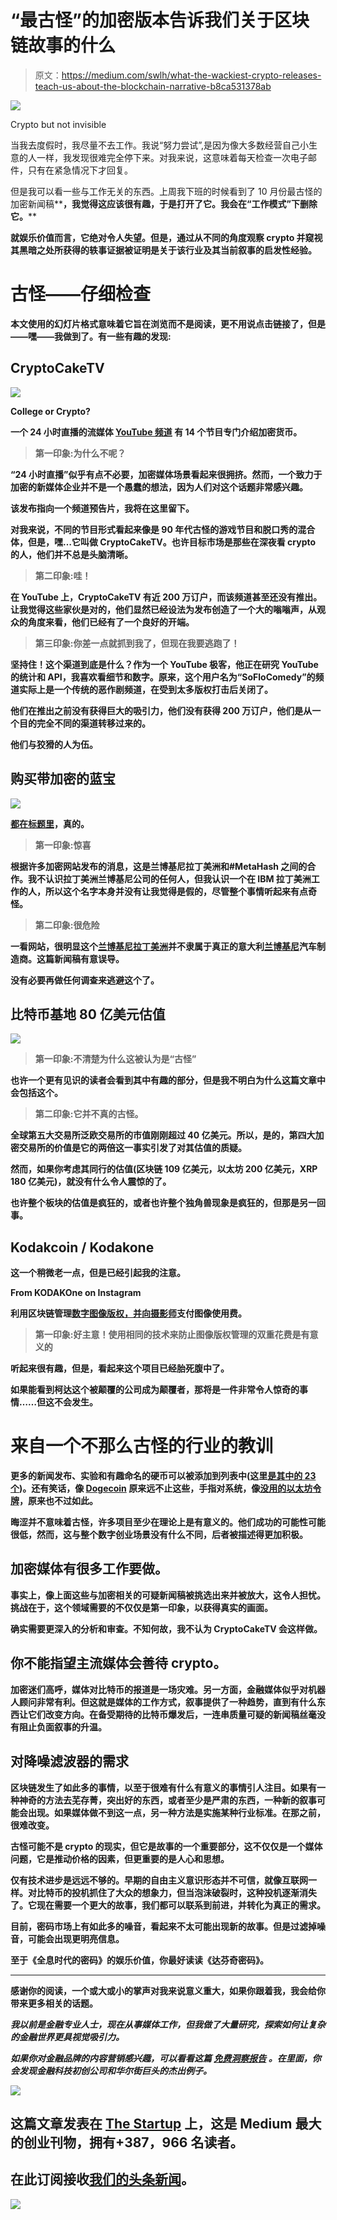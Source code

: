 # “最古怪”的加密版本告诉我们关于区块链故事的什么

> 原文：<https://medium.com/swlh/what-the-wackiest-crypto-releases-teach-us-about-the-blockchain-narrative-b8ca531378ab>

![](img/7a9b57da30cfb510b46b35eb44dc87a6.png)

Crypto but not invisible

当我去度假时，我尽量不去工作。我说“努力尝试”,是因为像大多数经营自己小生意的人一样，我发现很难完全停下来。对我来说，这意味着每天检查一次电子邮件，只有在紧急情况下才回复。

但是我可以看一些与工作无关的东西。上周我下班的时候看到了 10 月份最古怪的加密新闻稿**[](https://www.wealthmanagement.com/marketing/wackiest-crypto-press-releases-october/gallery?slide=7)****，我觉得这应该很有趣，于是打开了它。我会在“工作模式”下删除它。******

******就娱乐价值而言，它绝对令人失望。但是，通过从不同的角度观察 crypto 并窥视其黑暗之处所获得的轶事证据被证明是关于该行业及其当前叙事的启发性经验。******

# ******古怪——仔细检查******

******本文使用的幻灯片格式意味着它旨在浏览而不是阅读，更不用说点击链接了，但是——嘿——我做到了。有一些有趣的发现:******

## ******CryptoCakeTV******

******![](img/677518840f3451258e6211131829c339.png)******

******College or Crypto?******

********一个 24 小时直播的流媒体** [**YouTube 频道**](https://www.wealthmanagement.com/marketing/wackiest-crypto-press-releases-october/gallery?slide=1) **有 14 个节目专门介绍加密货币。********

> ****第一印象:为什么不呢？****

****“24 小时直播”似乎有点不必要，加密媒体场景看起来很拥挤。然而，一个致力于加密的新媒体企业并不是一个愚蠢的想法，因为人们对这个话题非常感兴趣。****

****该发布指向一个频道预告片，我将在这里留下。****

****对我来说，不同的节目形式看起来像是 90 年代古怪的游戏节目和脱口秀的混合体，但是，嘿…它叫做 CryptoCakeTV。也许目标市场是那些在深夜看 crypto 的人，他们并不总是头脑清晰。****

> ****第二印象:哇！****

****在 YouTube 上，CryptoCakeTV 有近 200 万订户，而该频道甚至还没有推出。让我觉得这些家伙是对的，他们显然已经设法为发布创造了一个大的嗡嗡声，从观众的角度来看，他们已经有了一个良好的开端。****

> ****第三印象:你差一点就抓到我了，但现在我要逃跑了！****

****坚持住！这个渠道到底是什么？作为一个 YouTube 极客，他正在研究 YouTube 的统计和 API，我喜欢看细节和数字。原来，这个用户名为“SoFloComedy”的频道实际上是一个传统的恶作剧频道，在受到太多版权打击后关闭了。****

****他们在推出之前没有获得巨大的吸引力，他们没有获得 200 万订户，他们是从一个目的完全不同的渠道转移过来的。****

****他们与狡猾的人为伍。****

## ****购买带加密的蓝宝****

****![](img/ddbbf0504f49d324910decab9763225b.png)****

****[都在标题里](https://www.crowdfundinsider.com/2018/10/140720-crypto-lambos-metahash-partners-with-lamborghini/)，真的。****

> ****第一印象:惊喜****

****根据许多加密网站发布的消息，这是兰博基尼拉丁美洲和#MetaHash 之间的合作。我不认识拉丁美洲兰博基尼公司的任何人，但我认识一个在 IBM 拉丁美洲工作的人，所以这个名字本身并没有让我觉得是假的，尽管整个事情听起来有点奇怪。****

> ****第二印象:很危险****

****一看网站，很明显这个[兰博基尼拉丁美洲](https://www.lamborghini.lat/)并不隶属于真正的意大利[兰博基尼](https://www.lamborghini.com/en-en)汽车制造商。这篇新闻稿有意误导。****

****没有必要再做任何调查来逃避这个了。****

## ****比特币基地 80 亿美元估值****

****![](img/e5ab1383cb66be1ca228e18ccf2396b7.png)****

> ****第一印象:不清楚为什么这被认为是“古怪”****

****也许一个更有见识的读者会看到其中有趣的部分，但是我不明白为什么这篇文章中会包括这个。****

> ****第二印象:它并不真的古怪。****

****全球第五大交易所泛欧交易所的市值刚刚超过 40 亿美元。所以，是的，第四大加密交易所的价值是它的两倍这一事实引发了对其估值的质疑。****

****然而，如果你考虑其同行的估值(区块链 109 亿美元，以太坊 200 亿美元，XRP 180 亿美元)，就没有什么令人震惊的了。****

****也许整个板块的估值是疯狂的，或者也许整个独角兽现象是疯狂的，但那是另一回事。****

## ****Kodakcoin / Kodakone****

****这一个稍微老一点，但是已经引起我的注意。****

****From KODAKOne on Instagram****

****利用区块链管理[数字图像版权，并向摄影师](https://kodakone.com/)支付图像使用费。****

> ****第一印象:好主意！使用相同的技术来防止图像版权管理的双重花费是有意义的****

****听起来很有趣，但是，看起来这个项目已经胎死腹中了。****

****如果能看到柯达这个被颠覆的公司成为颠覆者，那将是一件非常令人惊奇的事情……但这不会发生。****

# ****来自一个不那么古怪的行业的教训****

****更多的新闻发布、实验和有趣命名的硬币可以被添加到列表中(这里[是其中的 23 个](https://www.pcmag.com/feature/358046/23-weird-gimmicky-straight-up-silly-cryptocurrencies/))。还有笑话，像 [Dogecoin](https://cointelegraph.com/news/from-memecoin-to-billion-dollar-player-dogecoin-breaks-1-bln) 原来远不止这些，手指对系统，像[没用的以太坊令牌](https://uetoken.com/)，原来也不过如此。****

****晦涩并不意味着古怪，许多项目至少在理论上是有意义的。他们成功的可能性可能很低，然而，这与整个数字创业场景没有什么不同，后者被描述得更加积极。****

## ****加密媒体有很多工作要做。****

****事实上，像上面这些与加密相关的可疑新闻稿被挑选出来并被放大，这令人担忧。挑战在于，这个领域需要的不仅仅是第一印象，以获得真实的画面。****

****确实需要更深入的分析和审查。不知何故，我不认为 CryptoCakeTV 会这样做。****

## ****你不能指望主流媒体会善待 crypto。****

****加密迷们高呼，媒体对比特币的报道是一场灾难。另一方面，金融媒体似乎对机器人顾问非常有利。但这就是媒体的工作方式，叙事提供了一种趋势，直到有什么东西让它们改变方向。在备受期待的比特币爆发后，一连串质量可疑的新闻稿丝毫没有阻止负面叙事的升温。****

## ****对降噪滤波器的需求****

****区块链发生了如此多的事情，以至于很难有什么有意义的事情引人注目。如果有一种神奇的方法去芜存菁，突出好的东西，或者至少是严肃的东西，一种新的叙事可能会出现。如果媒体做不到这一点，另一种方法是实施某种行业标准。在那之前，很难改变。****

****古怪可能不是 crypto 的现实，但它是故事的一个重要部分，这不仅仅是一个媒体问题，它是推动价格的因素，但更重要的是人心和思想。****

****仅有技术进步是远远不够的。早期的自由主义意识形态并不可信，就像互联网一样。对比特币的投机抓住了大众的想象力，但当泡沫破裂时，这种投机逐渐消失了。它现在需要一个更大的故事，我们都可以联系到前进，并转化为真正的需求。****

****目前，密码市场上有如此多的噪音，看起来不太可能出现新的故事。但是过滤掉噪音，可能会出现更明亮信息。****

****至于《全息时代的密码》的娱乐价值，你最好读读《达芬奇密码》。****

**********************************************************************

****感谢你的阅读，一个或大或小的掌声对我来说意义重大，如果你跟着我，我会给你带来更多相关的话题。****

*****我以前是金融专业人士，现在从事媒体工作，但我做了大量研究，探索如何让复杂的金融世界更具视觉吸引力。*****

*****如果你对金融品牌的内容营销感兴趣，可以看看这篇* [*免费洞察报告*](https://view.attach.io/rk0StiNkX) *。在里面，你会发现金融科技初创公司和华尔街巨头的杰出例子。*****

****[![](img/308a8d84fb9b2fab43d66c117fcc4bb4.png)](https://medium.com/swlh)****

## ****这篇文章发表在 [The Startup](https://medium.com/swlh) 上，这是 Medium 最大的创业刊物，拥有+387，966 名读者。****

## ****在此订阅接收[我们的头条新闻](http://growthsupply.com/the-startup-newsletter/)。****

****[![](img/b0164736ea17a63403e660de5dedf91a.png)](https://medium.com/swlh)****